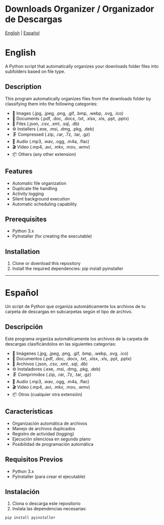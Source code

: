 # Downloads Organizer / Organizador de Descargas

[English](#english) | [Español](#español)

# English

A Python script that automatically organizes your downloads folder files into subfolders based on file type.

## Description

This program automatically organizes files from the downloads folder by classifying them into the following categories:

- 📸 Images (.jpg, .jpeg, .png, .gif, .bmp, .webp, .svg, .ico)
- 📄 Documents (.pdf, .doc, .docx, .txt, .xlsx, .xls, .ppt, .pptx)
- 📁 Files (.json, .csv, .xml, .sql, .db)
- ⚙️ Installers (.exe, .msi, .dmg, .pkg, .deb)
- 🗜️ Compressed (.zip, .rar, .7z, .tar, .gz)
- 🎵 Audio (.mp3, .wav, .ogg, .m4a, .flac)
- 🎬 Video (.mp4, .avi, .mkv, .mov, .wmv)
- 📦 Others (any other extension)

## Features

- Automatic file organization
- Duplicate file handling
- Activity logging
- Silent background execution
- Automatic scheduling capability

## Prerequisites

- Python 3.x
- PyInstaller (for creating the executable)

## Installation

1. Clone or download this repository
2. Install the required dependencies: pip install pyinstaller

---

# Español

Un script de Python que organiza automáticamente los archivos de tu carpeta de descargas en subcarpetas según el tipo de archivo.

## Descripción

Este programa organiza automáticamente los archivos de la carpeta de descargas clasificándolos en las siguientes categorías:

- 📸 Imágenes (.jpg, .jpeg, .png, .gif, .bmp, .webp, .svg, .ico)
- 📄 Documentos (.pdf, .doc, .docx, .txt, .xlsx, .xls, .ppt, .pptx)
- 📁 Archivos (.json, .csv, .xml, .sql, .db)
- ⚙️ Instaladores (.exe, .msi, .dmg, .pkg, .deb)
- 🗜️ Comprimidos (.zip, .rar, .7z, .tar, .gz)
- 🎵 Audio (.mp3, .wav, .ogg, .m4a, .flac)
- 🎬 Video (.mp4, .avi, .mkv, .mov, .wmv)
- 📦 Otros (cualquier otra extensión)

## Características

- Organización automática de archivos
- Manejo de archivos duplicados
- Registro de actividad (logging)
- Ejecución silenciosa en segundo plano
- Posibilidad de programación automática

## Requisitos Previos

- Python 3.x
- PyInstaller (para crear el ejecutable)

## Instalación

1. Clona o descarga este repositorio
2. Instala las dependencias necesarias:
```bash
pip install pyinstaller
